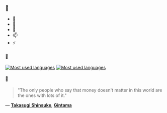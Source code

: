 ### 👋

- 🔭
- 🌱
- 💬
- 📫
- ⚡

#### 🧏

[![Most used languages](https://github-readme-stats-aynah.vercel.app/api/top-langs/?username=aynh&theme=solarized-dark&langs_count=6&layout=compact&hide_title=true)](https://github.com/anuraghazra/github-readme-stats#gh-dark-mode-only)
[![Most used languages](https://github-readme-stats-aynah.vercel.app/api/top-langs/?username=aynh&theme=solarized-light&langs_count=6&layout=compact&hide_title=true)](https://github.com/anuraghazra/github-readme-stats#gh-light-mode-only)

#### 💬

> "The only people who say that money doesn't matter in this world are the ones with lots of it."

&mdash; [**Takasugi Shinsuke**](https://myanimelist.net/character.php?q=Takasugi%20Shinsuke&cat=character), [**Gintama**](https://myanimelist.net/search/all?q=Gintama&cat=all)
